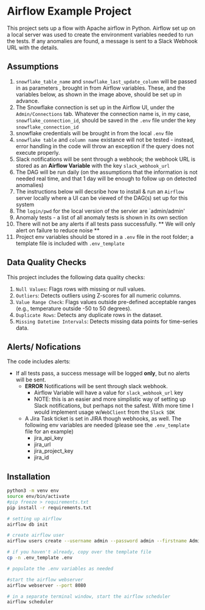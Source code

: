 # Airflow Example Project

This project sets up a flow with Apache airflow in Python. Airflow set up on a local server was used to create the environment variables needed to run the tests. If any anomalies are found, a message is sent to a Slack Webhook URL with the details.

## Assumptions

1. `snowflake_table_name` and `snowflake_last_update_column` will be passed in as parameters , brought in from Airflow variables. These, and the variables below, as shown in the image above, should be set up in advance.
2. The Snowflake connection is set up in the Airflow UI, under the `Admin/Connections` tab. Whatever the connection name is, in my case, `snowflake_connection_id`, should be saved in the `.env` file under the key `snowflake_connection_id`
3. snowflake credentials will be brought in from the local `.env` file
4. `snowflake table` and `column name` existance will not be tested - instead, error handling in the code will throw an exception if the query does not execute properly.
5. Slack notifications will be sent through a webhook; the webhook URL is stored as an **Airflow Variable** with the key `slack_webhook_url`
6. The DAG will be run daily (on the assumptions that the information is not needed real time, and that 1 day will be enough to follow up on detected anomalies)
7. The instructions below will decsribe how to install & run an `Airflow` server locally where a UI can be viewed of the DAG(s) set up for this system
8. The `login/pwd` for the local version of the servier are `admin/admin'
9. Anomaly tests - a list of all anomaly tests is shown in its own section
10. There will not be any alerts if all tests pass successfully. ** We will only alert on failure to reduce noise **
11. Project env variables should be stored in a `.env` file in the root folder; a template file is included with `.env_template`
  
## Data Quality Checks
This project includes the following data quality checks:

1.	`Null Values`: Flags rows with missing or null values.
2.	`Outliers`: Detects outliers using Z-scores for all numeric columns.
3.	`Value Range Check`: Flags values outside pre-defined acceptable ranges (e.g., temperature outside -50 to 50 degrees).
4.	`Duplicate Rows`: Detects any duplicate rows in the dataset.
5.	`Missing Datetime Intervals`: Detects missing data points for time-series data.

  
## Alerts/ Nofications
The code includes alerts:
* If all tests pass, a success message will be logged **only**, but no alerts will be sent.
  * **ERROR** Notifications will be sent through slack webhook.
    * Airflow Variable will have a value for `slack_webhook_url` key
    * NOTE: this is an easier and more simplistic way of setting up Slack notifications, but perhaps not the safest. With more time I would implement usage w/`WebClient` from the `Slack SDK`
  * A Jira Task ticket is set in JIRA though webhooks, as well. The following env variables are needed (please see the `.env_template` file for an example)
    * jira_api_key 
    * jira_url
    * jira_project_key
    * jira_id
  

## Installation

```bash
python3 -m venv env   
source env/bin/activate
#pip freeze > requirements.txt
pip install -r requirements.txt

# setting up airflow
airflow db init

# create airflow user
airflow users create --username admin --password admin --firstname Admin --lastname User --role Admin --email admin@example.com

# if you haven't already, copy over the template file
cp -n .env_template .env

# populate the .env variables as needed

#start the airflow webserver
airflow webserver --port 8080

# in a separate terminal window, start the airflow scheduler
airflow scheduler

```

